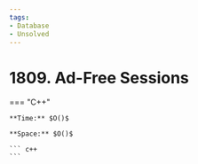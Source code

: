 ```yaml
---
tags:
- Database
- Unsolved
---
```



# 1809. Ad-Free Sessions

=== "C++"

    **Time:** $O()$

    **Space:** $O()$

    ``` c++
    ```